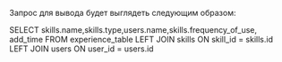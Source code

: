 
Запрос для вывода будет выглядеть следующим образом:

SELECT skills.name,skills.type,users.name,skills.frequency_of_use, add_time FROM experience_table LEFT JOIN skills ON skill_id = skills.id LEFT JOIN users ON user_id = users.id 
